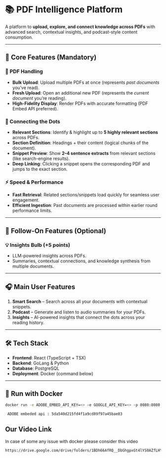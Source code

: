 # 📚 PDF Intelligence Platform

A platform to **upload, explore, and connect knowledge across PDFs** with advanced search, contextual insights, and podcast-style content consumption.  

---

## 🚀 Core Features (Mandatory)

### 📂 PDF Handling
- **Bulk Upload**: Upload multiple PDFs at once (represents *past documents* you’ve read).  
- **Fresh Upload**: Open an additional new PDF (represents the *current document* you’re reading).  
- **High-Fidelity Display**: Render PDFs with accurate formatting (PDF Embed API preferred).  

### 🔗 Connecting the Dots
- **Relevant Sections**: Identify & highlight up to **5 highly relevant sections** across PDFs.  
- **Section Definition**: Headings + their content (logical chunks of the document).  
- **Snippet Preview**: Show **2–4 sentence extracts** from relevant sections (like search-engine results).  
- **Deep Linking**: Clicking a snippet opens the corresponding PDF and jumps to the exact section.  

### ⚡ Speed & Performance
- **Fast Retrieval**: Related sections/snippets load quickly for seamless user engagement.  
- **Efficient Ingestion**: Past documents are processed within earlier round performance limits.  

---

## 🌟 Follow-On Features (Optional)

### 💡 Insights Bulb (+5 points)
- LLM-powered insights across PDFs.  
- Summaries, contextual connections, and knowledge synthesis from multiple documents.  

---

## 🎧 Main User Features

1. **Smart Search** – Search across all your documents with contextual snippets.  
2. **Podcast** – Generate and listen to audio summaries for your PDFs.  
3. **Insights** – AI-powered insights that connect the dots across your reading history.  

---

## 🛠️ Tech Stack

- **Frontend**: React (TypeScript + TSX)  
- **Backend**: GoLang & Python  
- **Database**: PostgreSQL  
- **Deployment**: Docker (command below)  

---

## 🐳 Run with Docker

```bash
docker run -e ADOBE_EMBED_API_KEY=<> -e GOOGLE_API_KEY=<> -p 8080:8080 -p 8081:8081 <image_name>
```


```bash
 ADOBE embeded api : 5da540d215fd4f1a9cd89f97a45bae83
```

## Our Video Link 

 In case of some any issue with docker please consider this video

```bash 
https://drive.google.com/drive/folders/1BDh66AfRQ__DbGhgpxGt4lYS0AZfLHY-?usp=sharing
```
